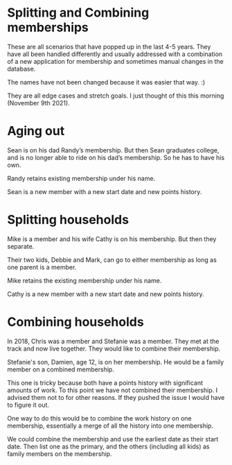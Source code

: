 # Splitting and Combining memberships

These are all scenarios that have popped up in the last 4-5 years.  They have all been handled differently and usually addressed with a combination of a new application for membership and sometimes manual changes in the database.

The names have not been changed because it was easier that way. :)

They are all edge cases and stretch goals.  I just thought of this this morning (November 9th 2021).

# Aging out
Sean is on his dad Randy’s membership.  But then Sean graduates college, and is no longer able to ride on his dad’s membership.  So he has to have his own.

Randy retains existing membership under his name. 

Sean is a new member with a new start date and new points history.  
       
# Splitting households  
Mike is a member and his wife Cathy is on his membership. But then they separate.

Their two kids, Debbie and Mark, can go to either membership as long as one parent is a member.

Mike retains the existing membership under his name.

Cathy is a new member with a new start date and new points history.

# Combining households

In 2018, Chris was a member and Stefanie was a member.  They met at the track and now live together. They would like to combine their membership.

Stefanie's son, Damien, age 12, is on her membership.  He would be a family member on a combined membership.

This one is tricky because both have a points history with significant amounts of work.  To this point we have not combined their membership.  I advised them not to for other reasons.  If they pushed the issue I would have to figure it out.

One way to do this would be to combine the work history on one membership, essentially a merge of all the history into one membership.  

We could combine the membership and use the earliest date as their start date.  Then list one as the primary, and the others (including all kids) as family members on the membership.
